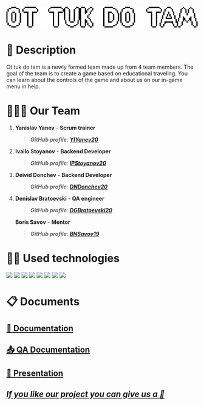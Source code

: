 <p align = "center">
 <img src = "Game/src/sprites/logo.png" alt = "logo">
 <br>
  <h1>📄 Description </h1>
  Ot tuk do tam is a newly formed team made up from 4 team members. The goal of the team is to create a game based on educational traveling. You can learn about the controls of the game and about us on our in-game menu in help.
  <h1>🧑‍🤝‍🧑 Our Team </h1>
  <p>
  
1. **Yanislav Yanev** - **Scrum trainer**	
   > ***GitHub profile***: [***YIYanev20***](https://github.com/YIYanev20)	

2. **Ivailo Stoyanov** - **Backend Developer** 
   > ***GitHub profile***: [***IPStoyanov20***](https://github.com/IPStoyanov20)	

3. **Deivid Donchev** - **Backend Developer** 
   > ***GitHub profile***: [***DNDonchev20***](https://github.com/DNDonchev20)	

4. **Denislav Bratoevski** - **QA engineer** 
   > ***GitHub profile***: [***DGBratoevski20***](https://github.com/DGBratoevski20)
   
    **Boris Savov** - **Mentor** 
   > ***GitHub profile***: [***BNSavov19***](https://github.com/BNSavov19)
  </p>
  
  <h1>👨‍💻 Used technologies</h1>
  <p align="left"> 
	<a> <img src="https://img.icons8.com/ios-filled/50/4a90e2/c-plus-plus-logo.png"/> </a> 
	<a> <img src="https://upload.wikimedia.org/wikipedia/commons/f/f4/Raylib_logo.png" width="50"</a>
	<a> <img src="https://img.icons8.com/fluency/48/000000/visual-studio.png"/> </a>
	<a> <img src="https://img.icons8.com/color/48/000000/microsoft-teams.png"/> </a>
	<a> <img src="https://img.icons8.com/color/48/000000/microsoft-word-2019--v2.png"/>  </a>
	<a> <img src="https://img.icons8.com/color/48/000000/microsoft-powerpoint-2019--v1.png"/>  </a>
	<a> <img src="https://img.icons8.com/color/48/000000/microsoft-excel-2019--v1.png"></a>
	<a> <img src="https://img.icons8.com/color/48/000000/adobe-photoshop--v1.png"/>  </a>

  </p>
	
   
   <h1>📋 Documents</h1>
  <p>
 <h2> <a href ="" >📜 Documentation</h2>
 <h2> <a href = "">📤 QA Documentation</h2>
 <h2> <a href ="" >📰 Presentation</h2>
</p>
	
	
## ***If you like our project you can give us a 🌟***

